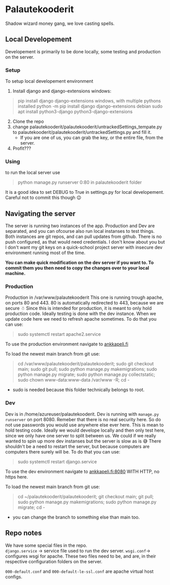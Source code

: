 # Palautekooderit
Shadow wizard money gang, we love casting spells.

## Local Developement

Developement is primarily to be done locally, some testing and production on the server.

### Setup
To setup local developement environment
1. Install django and django-extensions
windows:
> pip install django django-extensions
windows, with multiple pythons installed
> python -m pip install django django-extensions
debian
> sudo apt install python3-django python3-django-extensions
2. Clone the repo
3. change palautekooderit/palautekooderit/untrackedSettings_tempate.py to palautekooderit/palautekooderit/untrackedSettings.py and fill it.
    - If you are one of us, you can grab the key, or the entire file, from the server.
4. Profit???

### Using
to run the local server use
> python manage.py runserver 0:80
in palautekooderit folder

It is a good idea to set DEBUG to True in settings.py for local developement. Careful not to commit this though 😉

## Navigating the server

The server is running two instances of the app.
Production and Dev are separated, and you can ofcourse also run local instanses to test things.
Both instances are git repos, and can pull updates from github. There is no push configured, as that would need credentials. I don't know about you but I don't want my git keys on a quick-school project server with insecure dev environment running most of the time. 

**You can make quick modification on the dev server if you want to. To commit them you then need to copy the changes over to your local machine.**

### Production
Production in /var/www/palautekooderit
This one is running trough apache, on ports 80 and 443.
80 is automatically redirected to 443, because we are secure ☃
Since this is intended for production, it is meant to only hold production code. Ideally testing is done with the dev instance.
When we update code here we need to refresh apache sometimes. To do that you can use:
> sudo systemctl restart apache2.service

To use the production environment navigate to [ankkapeli.fi](https://ankkapeli.fi)

To load the newest main branch from git use:
> cd /var/www/palautekooderit/palautekooderit; sudo git checkout main; sudo git pull; sudo python manage.py makemigrations; sudo python manage.py migrate; sudo python manage.py collectstatic; sudo chown www-data:www-data /var/www -R; cd -
- sudo is needed because this folder technically belongs to root.

### Dev
Dev is in /home/azureuser/palautekooderit.
Dev is running with `manage.py runserver` on port 8080.
Remeber that there is no real security here. So do not use passwords you would use anywhere else ever here.
This is mean to hold testing code. Ideally we would develope locally and then only test here, since we only have one server to split between us. We could if we really wanted to spin up more dev instanses but the server is slow as is 😅
There shouldn't be a need to restart the server, but because computers are computers there surely will be. To do that you can use:
> sudo systemctl restart django.service

To use the dev environment navigate to [ankkapeli.fi:8080](http://ankkapeli.fi:8080) WITH HTTP, no https here.

To load the newest main branch from git use:
> cd ~/palautekooderit/palautekooderit; git checkout main; git pull; sudo python manage.py makemigrations; sudo python manage.py migrate; cd -
- you can change the branch to something else than main too.

## Repo notes
We have some special files in the repo.  
`django.service` -> service file used to run the dev server.
`wsgi.conf`-> configures wsgi for apache.
These two files need to be, and are, in their respective configuration folders on the server.

`000-default.conf` and `000-default-le-ssl.conf` are apache virtual host configs.